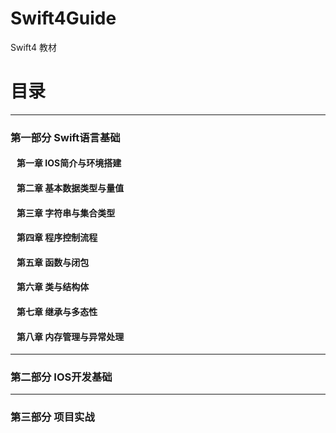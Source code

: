 # Swift4Guide
Swift4 教材

# 目录
---
### 第一部分 Swift语言基础
#### &nbsp;&nbsp; 第一章 IOS简介与环境搭建
#### &nbsp;&nbsp; 第二章 基本数据类型与量值
#### &nbsp;&nbsp; 第三章 字符串与集合类型
#### &nbsp;&nbsp; 第四章 程序控制流程
#### &nbsp;&nbsp; 第五章 函数与闭包
#### &nbsp;&nbsp; 第六章 类与结构体
#### &nbsp;&nbsp; 第七章 继承与多态性
#### &nbsp;&nbsp; 第八章 内存管理与异常处理
---

### 第二部分 IOS开发基础
---
### 第三部分 项目实战
